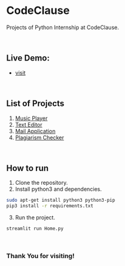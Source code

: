 # CodeClause
Projects of Python Internship at CodeClause.

<br/>

## Live Demo:
- [visit](https://codeclause-internship.streamlit.app)

<br/>

[//]: # (## Showcase video: [LinkdIn]&#40;&#41;)

[//]: <br/>

## List of Projects
1. [Music Player](pages/1_Music_Player.py)
2. [Text Editor](pages/2_Text_Editor.py)
3. [Mail Application](pages/3_Mail_App.py)
4. [Plagiarism Checker](pages/4_Plagiarism_Checker.py)

<br/>

## How to run
1. Clone the repository.
2. Install python3 and dependencies.
```bash
sudo apt-get install python3 python3-pip
pip3 install -r requirements.txt
```
3. Run the project.
```bash
streamlit run Home.py
```

<br/>

### Thank You for visiting!
